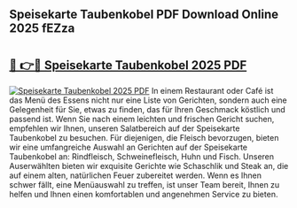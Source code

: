 ## Speisekarte Taubenkobel PDF Download Online 2025 fEZza

# <h2><a href="http://gc7mmhy.nevu.top/?p=Speisekarte+Taubenkobel">🔗 👉🔴 Speisekarte Taubenkobel 2025 PDF</a></h2>

[![Speisekarte Taubenkobel 2025 PDF](https://i.imgur.com/dBaPXMq.png)](http://gc7mmhy.nevu.top/?p=Speisekarte+Taubenkobel)
In einem Restaurant oder Café ist das Menü des Essens nicht nur eine Liste von Gerichten, sondern auch eine Gelegenheit für Sie, etwas zu finden, das für Ihren Geschmack köstlich und passend ist. Wenn Sie nach einem leichten und frischen Gericht suchen, empfehlen wir Ihnen, unseren Salatbereich auf der Speisekarte Taubenkobel zu besuchen. Für diejenigen, die Fleisch bevorzugen, bieten wir eine umfangreiche Auswahl an Gerichten auf der Speisekarte Taubenkobel an: Rindfleisch, Schweinefleisch, Huhn und Fisch. Unseren Auserwählten bieten wir exquisite Gerichte wie Schaschlik und Steak an, die auf einem alten, natürlichen Feuer zubereitet werden. Wenn es Ihnen schwer fällt, eine Menüauswahl zu treffen, ist unser Team bereit, Ihnen zu helfen und Ihnen einen komfortablen und angenehmen Service zu bieten.
